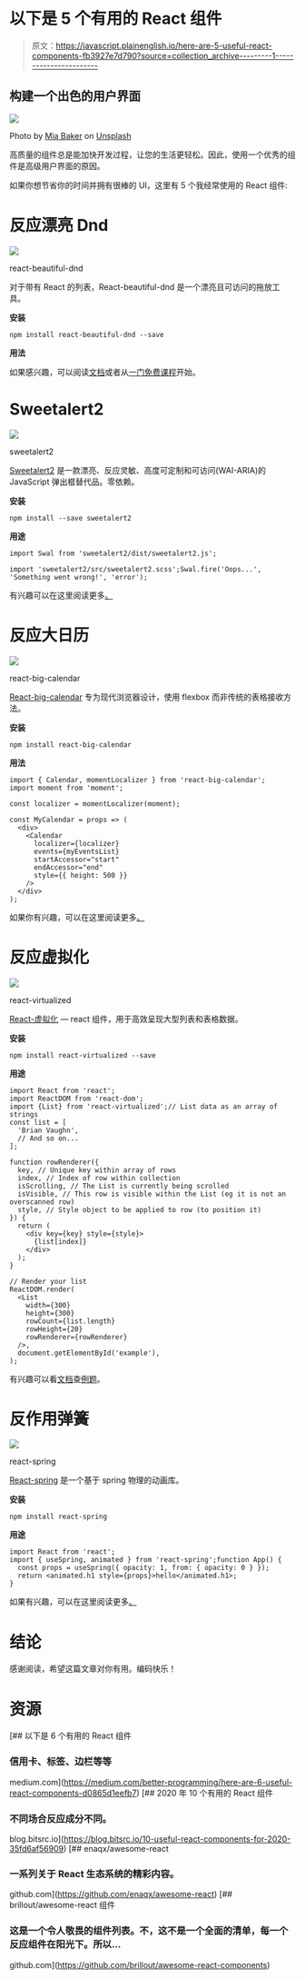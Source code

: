 # 以下是 5 个有用的 React 组件

> 原文：<https://javascript.plainenglish.io/here-are-5-useful-react-components-fb3927e7d790?source=collection_archive---------1----------------------->

## 构建一个出色的用户界面

![](img/ce6bf7c3f07db600cc43ea6e3916b329.png)

Photo by [Mia Baker](https://unsplash.com/@miabaker?utm_source=unsplash&utm_medium=referral&utm_content=creditCopyText) on [Unsplash](https://unsplash.com/s/photos/design?utm_source=unsplash&utm_medium=referral&utm_content=creditCopyText)

高质量的组件总是能加快开发过程，让您的生活更轻松。因此，使用一个优秀的组件是高级用户界面的原因。

如果你想节省你的时间并拥有很棒的 UI，这里有 5 个我经常使用的 React 组件:

# 反应漂亮 Dnd

![](img/f6a32ac3d161d233229a74e50997bb4e.png)

react-beautiful-dnd

对于带有 React 的列表，React-beautiful-dnd 是一个漂亮且可访问的拖放工具。

**安装**

```
npm install react-beautiful-dnd --save
```

**用法**

如果感兴趣，可以阅读[文档](https://github.com/atlassian/react-beautiful-dnd/tree/master/docs)或者从[一门免费课程](https://egghead.io/courses/beautiful-and-accessible-drag-and-drop-with-react-beautiful-dnd)开始。

# Sweetalert2

![](img/235208807c17dc13ede751a1f0b25c32.png)

sweetalert2

[Sweetalert2](https://github.com/sweetalert2/sweetalert2) 是一款漂亮、反应灵敏、高度可定制和可访问(WAI-ARIA)的 JavaScript 弹出框替代品。零依赖。

**安装**

```
npm install --save sweetalert2
```

**用途**

```
import Swal from 'sweetalert2/dist/sweetalert2.js';

import 'sweetalert2/src/sweetalert2.scss';Swal.fire('Oops...', 'Something went wrong!', 'error');
```

有兴趣可以在这里阅读更多[。](https://sweetalert2.github.io)

# 反应大日历

![](img/7fd1708d0811e1ac900b0b0d971a51a9.png)

react-big-calendar

[React-big-calendar](https://github.com/jquense/react-big-calendar) 专为现代浏览器设计，使用 flexbox 而非传统的表格接收方法。

**安装**

```
npm install react-big-calendar
```

**用法**

```
import { Calendar, momentLocalizer } from 'react-big-calendar';
import moment from 'moment';

const localizer = momentLocalizer(moment);

const MyCalendar = props => (
  <div>
    <Calendar
      localizer={localizer}
      events={myEventsList}
      startAccessor="start"
      endAccessor="end"
      style={{ height: 500 }}
    />
  </div>
);
```

如果你有兴趣，可以在这里阅读更多[。](http://jquense.github.io/react-big-calendar/examples/index.html)

# 反应虚拟化

![](img/1525f988d59a2fe45166bd6c0cee365e.png)

react-virtualized

[React-虚拟化](https://github.com/bvaughn/react-virtualized) — react 组件，用于高效呈现大型列表和表格数据。

**安装**

```
npm install react-virtualized --save
```

**用途**

```
import React from 'react';
import ReactDOM from 'react-dom';
import {List} from 'react-virtualized';// List data as an array of strings
const list = [
  'Brian Vaughn',
  // And so on...
];

function rowRenderer({
  key, // Unique key within array of rows
  index, // Index of row within collection
  isScrolling, // The List is currently being scrolled
  isVisible, // This row is visible within the List (eg it is not an overscanned row)
  style, // Style object to be applied to row (to position it)
}) {
  return (
    <div key={key} style={style}>
      {list[index]}
    </div>
  );
}

// Render your list
ReactDOM.render(
  <List
    width={300}
    height={300}
    rowCount={list.length}
    rowHeight={20}
    rowRenderer={rowRenderer}
  />,
  document.getElementById('example'),
);
```

有兴趣可以看[文档](https://github.com/bvaughn/react-virtualized/tree/master/docs#documentation)查[例题](https://bvaughn.github.io/react-virtualized/#/components/List)。

# 反作用弹簧

![](img/ce95687d93af79a1ae4f0aeec2ea2752.png)

react-spring

[React-spring](https://github.com/react-spring/react-spring) 是一个基于 spring 物理的动画库。

**安装**

```
npm install react-spring
```

**用途**

```
import React from 'react';
import { useSpring, animated } from 'react-spring';function App() {
  const props = useSpring({ opacity: 1, from: { opacity: 0 } });
  return <animated.h1 style={props}>hello</animated.h1>;
}
```

如果有兴趣，可以在这里阅读更多[。](https://www.react-spring.io)

# 结论

感谢阅读，希望这篇文章对你有用。编码快乐！

# 资源

[](https://medium.com/better-programming/here-are-6-useful-react-components-d0865d1eefb7) [## 以下是 6 个有用的 React 组件

### 信用卡、标签、边栏等等

medium.com](https://medium.com/better-programming/here-are-6-useful-react-components-d0865d1eefb7) [](https://blog.bitsrc.io/10-useful-react-components-for-2020-35fd6af56909) [## 2020 年 10 个有用的 React 组件

### 不同场合反应成分不同。

blog.bitsrc.io](https://blog.bitsrc.io/10-useful-react-components-for-2020-35fd6af56909) [](https://github.com/enaqx/awesome-react) [## enaqx/awesome-react

### 一系列关于 React 生态系统的精彩内容。

github.com](https://github.com/enaqx/awesome-react) [](https://github.com/brillout/awesome-react-components) [## brillout/awesome-react 组件

### 这是一个令人敬畏的组件列表。不，这不是一个全面的清单，每一个反应组件在阳光下。所以…

github.com](https://github.com/brillout/awesome-react-components)
